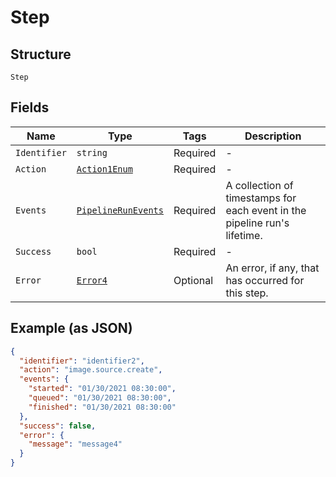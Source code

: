 
# Step

## Structure

`Step`

## Fields

| Name | Type | Tags | Description |
|  --- | --- | --- | --- |
| `Identifier` | `string` | Required | - |
| `Action` | [`Action1Enum`](../../doc/models/action-1-enum.md) | Required | - |
| `Events` | [`PipelineRunEvents`](../../doc/models/pipeline-run-events.md) | Required | A collection of timestamps for each event in the pipeline run's lifetime. |
| `Success` | `bool` | Required | - |
| `Error` | [`Error4`](../../doc/models/error-4.md) | Optional | An error, if any, that has occurred for this step. |

## Example (as JSON)

```json
{
  "identifier": "identifier2",
  "action": "image.source.create",
  "events": {
    "started": "01/30/2021 08:30:00",
    "queued": "01/30/2021 08:30:00",
    "finished": "01/30/2021 08:30:00"
  },
  "success": false,
  "error": {
    "message": "message4"
  }
}
```

